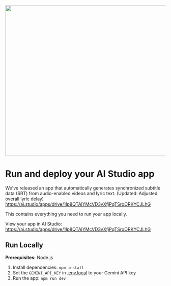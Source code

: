<div align="center">
<img width="1200" height="475" alt="GHBanner" src="https://github.com/user-attachments/assets/0aa67016-6eaf-458a-adb2-6e31a0763ed6" />
</div>

# Run and deploy your AI Studio app

We've released an app that automatically generates synchronized subtitle data (SRT) from audio-enabled videos and lyric text. (Updated: Adjusted overall lyric delay)
https://ai.studio/apps/drive/1Ip8QTAlYMcVD3vXfjPqTSroORKYCJLhG

This contains everything you need to run your app locally.

View your app in AI Studio: https://ai.studio/apps/drive/1Ip8QTAlYMcVD3vXfjPqTSroORKYCJLhG

## Run Locally

**Prerequisites:**  Node.js


1. Install dependencies:
   `npm install`
2. Set the `GEMINI_API_KEY` in [.env.local](.env.local) to your Gemini API key
3. Run the app:
   `npm run dev`
